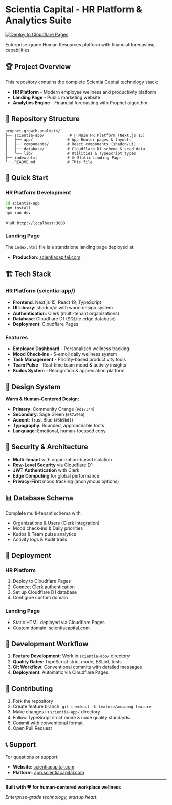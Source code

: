 # Scientia Capital - HR Platform & Analytics Suite

[![Deploy to Cloudflare Pages](https://img.shields.io/badge/Deploy-Cloudflare%20Pages-orange)](https://pages.cloudflare.com/)

Enterprise-grade Human Resources platform with financial forecasting capabilities.

## 🏆 Project Overview

This repository contains the complete Scientia Capital technology stack:

- **HR Platform** - Modern employee wellness and productivity platform
- **Landing Page** - Public marketing website 
- **Analytics Engine** - Financial forecasting with Prophet algorithm

## 📁 Repository Structure

```
prophet-growth-analysis/
├── scientia-app/           # 🎯 Main HR Platform (Next.js 15)
│   ├── app/               # App Router pages & layouts
│   ├── components/        # React components (shadcn/ui)
│   ├── database/          # Cloudflare D1 schema & seed data
│   └── lib/               # Utilities & TypeScript types
├── index.html             # 🌐 Static Landing Page
└── README.md              # This file
```

## 🚀 Quick Start

### HR Platform Development

```bash
cd scientia-app
npm install
npm run dev
```

Visit: `http://localhost:3000`

### Landing Page

The `index.html` file is a standalone landing page deployed at:
- **Production**: [scientiacapital.com](https://scientiacapital.com)

## 🏗️ Tech Stack

### HR Platform (scientia-app/)
- **Frontend**: Next.js 15, React 19, TypeScript
- **UI Library**: shadcn/ui with warm design system
- **Authentication**: Clerk (multi-tenant organizations)
- **Database**: Cloudflare D1 (SQLite edge database)
- **Deployment**: Cloudflare Pages

### Features
- **Employee Dashboard** - Personalized wellness tracking
- **Mood Check-ins** - 5-emoji daily wellness system
- **Task Management** - Priority-based productivity tools
- **Team Pulse** - Real-time team mood & activity insights
- **Kudos System** - Recognition & appreciation platform

## 🎨 Design System

**Warm & Human-Centered Design:**
- **Primary**: Community Orange (`#d17344`)
- **Secondary**: Sage Green (`#87a96b`)
- **Accent**: Trust Blue (`#6b9bd1`)
- **Typography**: Rounded, approachable fonts
- **Language**: Emotional, human-focused copy

## 🔐 Security & Architecture

- **Multi-tenant** with organization-based isolation
- **Row-Level Security** via Cloudflare D1
- **JWT Authentication** with Clerk
- **Edge Computing** for global performance
- **Privacy-First** mood tracking (anonymous options)

## 📊 Database Schema

Complete multi-tenant schema with:
- Organizations & Users (Clerk integration)
- Mood check-ins & Daily priorities
- Kudos & Team pulse analytics
- Activity logs & Audit trails

## 🚀 Deployment

### HR Platform
1. Deploy to Cloudflare Pages
2. Connect Clerk authentication
3. Set up Cloudflare D1 database
4. Configure custom domain

### Landing Page
- Static HTML deployed via Cloudflare Pages
- Custom domain: scientiacapital.com

## 🤝 Development Workflow

1. **Feature Development**: Work in `scientia-app/` directory
2. **Quality Gates**: TypeScript strict mode, ESLint, tests
3. **Git Workflow**: Conventional commits with detailed messages
4. **Deployment**: Automatic via Cloudflare Pages

## 📝 Contributing

1. Fork the repository
2. Create feature branch: `git checkout -b feature/amazing-feature`
3. Make changes in `scientia-app/` directory
4. Follow TypeScript strict mode & code quality standards
5. Commit with conventional format
6. Open Pull Request

## 📞 Support

For questions or support:
- **Website**: [scientiacapital.com](https://scientiacapital.com)
- **Platform**: [app.scientiacapital.com](https://app.scientiacapital.com)

---

**Built with ❤️ for human-centered workplace wellness**

*Enterprise-grade technology, startup heart.*